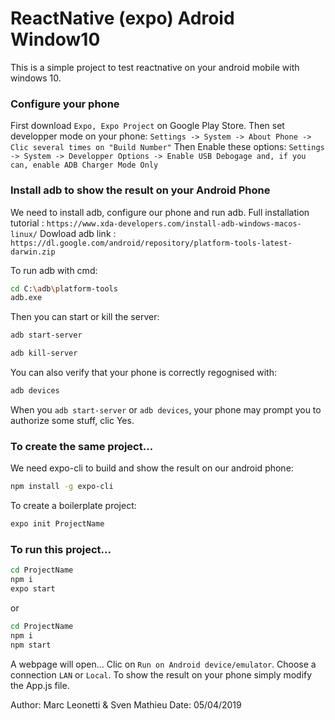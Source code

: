# ReactNative (expo) Adroid Window10
This is a simple project to test reactnative on your android mobile with windows 10.

### Configure your phone
First download `Expo, Expo Project` on Google Play Store.
Then set developper mode on your phone:
`Settings -> System -> About Phone -> Clic several times on "Build Number"`
Then Enable these options:
`Settings -> System -> Developper Options -> Enable USB Debogage and, if you can, enable ADB Charger Mode Only`

### Install adb to show the result on your Android Phone
We need to install adb, configure our phone and run adb.
Full installation tutorial :
`https://www.xda-developers.com/install-adb-windows-macos-linux/`
Dowload adb link : 
`https://dl.google.com/android/repository/platform-tools-latest-darwin.zip`

To run adb with cmd:
```sh
cd C:\adb\platform-tools
adb.exe
```
Then you can start or kill the server:
```sh
adb start-server
```
```sh
adb kill-server
```
You can also verify that your phone is correctly regognised  with:
```sh
adb devices
```
When you `adb start-server` or `adb devices`, your phone may prompt you to authorize some stuff, clic Yes.
### To create the same project...
We need expo-cli to build and show the result on our android phone:
```sh
npm install -g expo-cli
```
To create a boilerplate project:
```sh
expo init ProjectName
```

### To run this project...
```sh
cd ProjectName
npm i
expo start
```
or 
```sh
cd ProjectName
npm i
npm start
```

A webpage will open...
Clic on `Run on Android device/emulator`.
Choose a connection `LAN` or `Local`.
To show the result on your phone simply modify the App.js file.

Author: Marc Leonetti & Sven Mathieu
Date: 05/04/2019